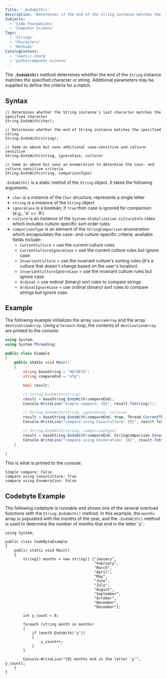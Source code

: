 ```yaml
---
Title: '.EndsWith()'
Description: 'Determines if the end of the string instance matches the specified string and returns a boolean.'
Subjects:
  - 'Code Foundations'
  - 'Computer Science'
Tags:
  - 'Strings'
  - 'Characters'
  - 'Methods'
CatalogContent:
  - 'learn-c-sharp'
  - 'paths/computer-science'
---
```


The **`.EndsWith()`** method determines whether the end of the `String` instance matches the specified character or string.  Additional parameters may be supplied to define the criteria for a match.

## Syntax

```pseudo
// Determines whether the String instance's last character matches the specified character
String.EndsWith(char);

// Determines whether the end of String instance matches the specified string
String.EndsWith(string);

// Same as above but uses additional case-sensitive and culture-sensitive
String.EndsWith(string, ignoreCase, culture)

// Same as above but uses an enumeration to determine the case- and culture-sensitive criteria
String.EndsWith(string, comparisonType)
```

`.EndsWith()` is a static methid of the `String` object.  It takes the following arguments:

- `char` is a instance of the `Char` structure; represents a single letter
- `string` is a instance of the `String` object
- `ignoreCase` is a boolean; if `true` then case is ignored for comparison (e.g., 'a' == 'A')
- `culture` is an instance of the `System.Globalization.CultureInfo` class which includes culture-specific sort order rules
- `comparisonType` is an element of the `StringComparison` enumeration which encapsulates the case- and culture-specific criteria; available fields include:
  - `CurrentCulture` = use the current culture rules
  - `CurrentCultureIgnoreCase` = use the current culture rules but ignore case
  - `InvariantCulture` = use the invariant culture's sorting rules (it's a culture that doesn't change based on the user's location)
  - `InvariantCultureIgnoreCase` = use the invariant culture rules but ignore case
  - `Ordinal` = use ordinal (binary) sort rules to compare strings
  - `OrdinalIgnoreCase` = use ordinal (binary) sort rules to compare strings but ignore case

## Example

The following example initializes the array `sourceArray` and the array `destinationArray`. Using a `foreach` loop, the contents of `destinationArray` are printed to the console:

```cs
using System;
using System.Threading;

public class Example 
{
    public static void Main() 
    {
        string baseString = "AbCdEfG";
        string compareEnd = "efg";

        bool result;

        // String.EndsWith(string)
        result = baseString.EndsWith(compareEnd);
        Console.WriteLine("Simple compare: {0}", result.ToString());

        // String.EndsWith(string, ignoreCase, culture)
        result = baseString.EndsWith(compareEnd, true, Thread.CurrentThread.CurrentCulture);
        Console.WriteLine("compare using Case/Culture: {0}", result.ToString());

        // String.EndsWith(string, comparisonType)
        result = baseString.EndsWith(compareEnd, StringComparison.InvariantCulture);
        Console.WriteLine("compare using Enumeration: {0}", result.ToString());
    }

}
```

This is what is printed to the console:

```shell
Simple compare: False
compare using Case/Culture: True
compare using Enumeration: False
```

## Codebyte Example

The following codebyte is runnable and shows one of the several overload functions with the `String.EndsWith()` method. In this example, the `months` array is populated with the months of the year, and the `.EndsWith()` method is used to determine the number of months that end in the letter 'y'.:

```codebyte/csharp
using System;

public class CodeByteExample
{
    public static void Main()
    {
        string[] months = new string[] {"January",
                                        "February",
                                        "March",
                                        "April",
                                        "May",
                                        "June",
                                        "July",
                                        "August",
                                        "September",
                                        "October",
                                        "November",
                                        "December"};
        
        int y_count = 0;
        
        foreach (string month in months)
        {
            if (month.EndsWith('y'))
            {
                y_count++;
            }
        }

        Console.WriteLine("{0} months end in the letter 'y'", y_count);
    }
} 
```
